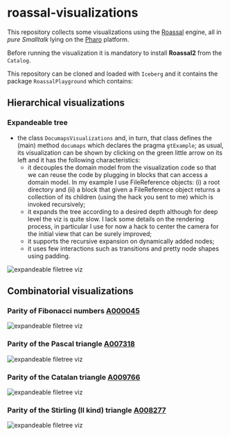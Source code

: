 # roassal-visualizations

This repository collects some visualizations using the [Roassal](http://agilevisualization.com/) 
engine, all in *pure Smalltalk* lying on the [Pharo](http://pharo.org/) platform.

Before running the visualization it is mandatory to install __Roassal2__ from the `Catalog`.

This repository can be cloned and loaded with `Iceberg` and it contains the package `RoassalPlayground` which contains:

## Hierarchical visualizations

### Expandeable tree
- the class `DocumapsVisualizations` and, in turn, that class defines the (main) method `documaps` which declares the pragma `gtExample`; as usual, its visualization can be shown by clicking on the green little arrow on its left and it has the following characteristics:
  - it decouples the domain model from the visualization code so that we can reuse the code by plugging in blocks that can access a domain model. In my example I use FileReference objects: (i) a root directory and (ii) a block that given a FileReference object returns a collection of its children (using the hack you sent to me) which is invoked recursively;
  - it expands the tree according to a desired depth although for deep level the viz is quite slow. I lack some details on the rendering process, in particular I use for now a hack to center the camera for the initial view that can be surely improved;
  - it supports the recursive expansion on dynamically added nodes;
  - it uses few interactions such as transitions and pretty node shapes using padding.
  
![expandeable filetree viz](https://github.com/massimo-nocentini/roassal-visualizations/blob/master/filetree.svg)

## Combinatorial visualizations

### Parity of Fibonacci numbers [A000045](https://oeis.org/A000045)
![expandeable filetree viz](https://github.com/massimo-nocentini/roassal-visualizations/blob/master/fibonacci.svg)

### Parity of the Pascal triangle [A007318](https://oeis.org/A007318)
![expandeable filetree viz](https://github.com/massimo-nocentini/roassal-visualizations/blob/master/pascal.svg)

### Parity of the Catalan triangle [A009766](https://oeis.org/A009766)
![expandeable filetree viz](https://github.com/massimo-nocentini/roassal-visualizations/blob/master/catalan.svg)

### Parity of the Stirling (II kind) triangle [A008277](https://oeis.org/A008277)
![expandeable filetree viz](https://github.com/massimo-nocentini/roassal-visualizations/blob/master/stirlingII.svg)


